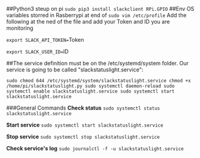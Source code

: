 ##Python3 steup on pi
`sudo pip3 install slackclient RPi.GPIO`
##Env OS variables storred in Rasberrypi at end of
`sudo vim /etc/profile`
Add the following at the ned of the file and add your Token and ID you are monitoring

`export SLACK_API_TOKEN=`Token

`export SLACK_USER_ID=`ID

##The service definition must be on the /etc/systemd/system folder. Our service is going to be called "slackstatuslight.service":

`sudo chmod 644 /etc/systemd/system/slackstatuslight.service
chmod +x /home/pi/slackstatuslight.py
sudo systemctl daemon-reload
sudo systemctl enable slackstatuslight.service
sudo systemctl start slackstatuslight.service`

###General Commands
**Check status**
`sudo systemctl status slackstatuslight.service`

**Start service**
`sudo systemctl start slackstatuslight.service`

**Stop service**
`sudo systemctl stop slackstatuslight.service`

**Check service's log**
`sudo journalctl -f -u slackstatuslight.service`